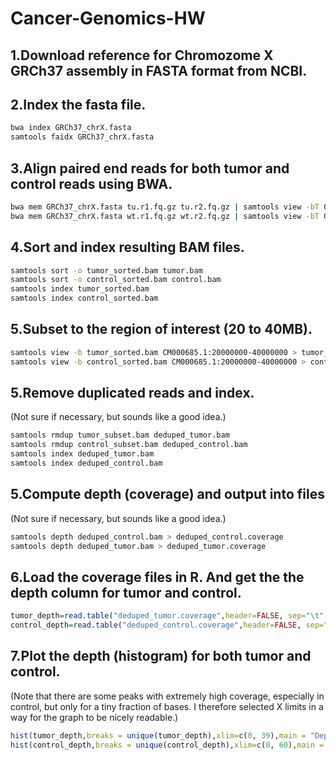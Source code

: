 # Cancer-Genomics-HW
## 1.Download reference for Chromozome X GRCh37 assembly in FASTA format from NCBI.
## 2.Index the fasta file.
```bash
bwa index GRCh37_chrX.fasta
samtools faidx GRCh37_chrX.fasta
```
## 3.Align paired end reads for both tumor and control reads using BWA.
```bash
bwa mem GRCh37_chrX.fasta tu.r1.fq.gz tu.r2.fq.gz | samtools view -bT GRCh37_chrX.fasta - > tumor.bam
bwa mem GRCh37_chrX.fasta wt.r1.fq.gz wt.r2.fq.gz | samtools view -bT GRCh37_chrX.fasta - > control.bam
```
## 4.Sort and index resulting BAM files.
```bash
samtools sort -o tumor_sorted.bam tumor.bam
samtools sort -o control_sorted.bam control.bam
samtools index tumor_sorted.bam
samtools index control_sorted.bam
```
## 5.Subset to the region of interest (20 to 40MB).
```bash
samtools view -b tumor_sorted.bam CM000685.1:20000000-40000000 > tumor_subset.bam
samtools view -b control_sorted.bam CM000685.1:20000000-40000000 > control_subset.bam
```
## 5.Remove duplicated reads and index.
(Not sure if necessary, but sounds like a good idea.)
```bash
samtools rmdup tumor_subset.bam deduped_tumor.bam
samtools rmdup control_subset.bam deduped_control.bam
samtools index deduped_tumor.bam
samtools index deduped_control.bam
```
## 5.Compute depth (coverage) and output into files
(Not sure if necessary, but sounds like a good idea.)
```bash
samtools depth deduped_control.bam > deduped_control.coverage
samtools depth deduped_tumor.bam > deduped_tumor.coverage
```
## 6.Load the coverage files in R. And get the the depth column for tumor and control.
```R
tumor_depth=read.table("deduped_tumor.coverage",header=FALSE, sep="\t", na.strings="NA", dec=".", strip.white=TRUE)$V3
control_depth=read.table("deduped_control.coverage",header=FALSE, sep="\t", na.strings="NA", dec=".", strip.white=TRUE)$V3
```
## 7.Plot the depth (histogram) for both tumor and control.
(Note that there are some peaks with extremely high coverage, especially in control, but only for a tiny fraction of bases. I therefore selected X limits in a way for the graph to be nicely readable.)
```R
hist(tumor_depth,breaks = unique(tumor_depth),xlim=c(0, 39),main = "Depth plot for tumor (tu)")
hist(control_depth,breaks = unique(control_depth),xlim=c(0, 60),main = "Depth plot for control (wt)")
```

